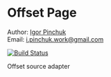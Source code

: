 # Offset Page

Author: [Igor Pinchuk](https://github.com/somework "Github")  
Email: i.pinchuk.work@gmail.com

[![Build Status](https://travis-ci.org/somework/offset-page.svg?branch=master)](https://travis-ci.org/somework/offset-page)


Offset source adapter